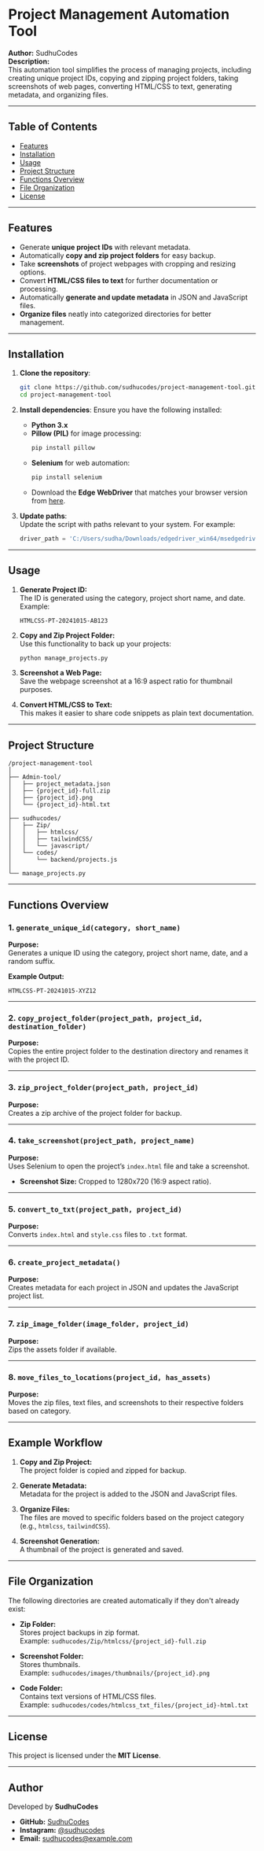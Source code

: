 # Project Management Automation Tool  

**Author:** SudhuCodes  
**Description:**  
This automation tool simplifies the process of managing projects, including creating unique project IDs, copying and zipping project folders, taking screenshots of web pages, converting HTML/CSS to text, generating metadata, and organizing files.

---

## Table of Contents  
- [Features](#features)  
- [Installation](#installation)  
- [Usage](#usage)  
- [Project Structure](#project-structure)  
- [Functions Overview](#functions-overview)  
- [File Organization](#file-organization)  
- [License](#license)  

---

## Features  
- Generate **unique project IDs** with relevant metadata.  
- Automatically **copy and zip project folders** for easy backup.  
- Take **screenshots** of project webpages with cropping and resizing options.  
- Convert **HTML/CSS files to text** for further documentation or processing.  
- Automatically **generate and update metadata** in JSON and JavaScript files.  
- **Organize files** neatly into categorized directories for better management.

---

## Installation  

1. **Clone the repository**:
   ```bash
   git clone https://github.com/sudhucodes/project-management-tool.git
   cd project-management-tool
   ```

2. **Install dependencies**:
   Ensure you have the following installed:
   - **Python 3.x**
   - **Pillow (PIL)** for image processing:  
     ```bash
     pip install pillow
     ```
   - **Selenium** for web automation:  
     ```bash
     pip install selenium
     ```
   - Download the **Edge WebDriver** that matches your browser version from [here](https://developer.microsoft.com/en-us/microsoft-edge/tools/webdriver/).

3. **Update paths**:  
   Update the script with paths relevant to your system. For example:
   ```python
   driver_path = 'C:/Users/sudha/Downloads/edgedriver_win64/msedgedriver.exe'
   ```

---

## Usage  

1. **Generate Project ID:**  
   The ID is generated using the category, project short name, and date. Example:
   ```
   HTMLCSS-PT-20241015-AB123
   ```

2. **Copy and Zip Project Folder:**  
   Use this functionality to back up your projects:
   ```bash
   python manage_projects.py
   ```

3. **Screenshot a Web Page:**  
   Save the webpage screenshot at a 16:9 aspect ratio for thumbnail purposes.

4. **Convert HTML/CSS to Text:**  
   This makes it easier to share code snippets as plain text documentation.

---

## Project Structure  
```
/project-management-tool
│
├── Admin-tool/
│   ├── project_metadata.json
│   ├── {project_id}-full.zip
│   ├── {project_id}.png
│   └── {project_id}-html.txt
│
├── sudhucodes/
│   ├── Zip/
│   │   ├── htmlcss/
│   │   ├── tailwindCSS/
│   │   └── javascript/
│   └── codes/
│       └── backend/projects.js
│
└── manage_projects.py
```

---

## Functions Overview  

### 1. `generate_unique_id(category, short_name)`  
**Purpose:**  
Generates a unique ID using the category, project short name, date, and a random suffix.  

**Example Output:**  
```
HTMLCSS-PT-20241015-XYZ12
```

---

### 2. `copy_project_folder(project_path, project_id, destination_folder)`  
**Purpose:**  
Copies the entire project folder to the destination directory and renames it with the project ID.

---

### 3. `zip_project_folder(project_path, project_id)`  
**Purpose:**  
Creates a zip archive of the project folder for backup.

---

### 4. `take_screenshot(project_path, project_name)`  
**Purpose:**  
Uses Selenium to open the project’s `index.html` file and take a screenshot.  
- **Screenshot Size:** Cropped to 1280x720 (16:9 aspect ratio).

---

### 5. `convert_to_txt(project_path, project_id)`  
**Purpose:**  
Converts `index.html` and `style.css` files to `.txt` format.

---

### 6. `create_project_metadata()`  
**Purpose:**  
Creates metadata for each project in JSON and updates the JavaScript project list.

---

### 7. `zip_image_folder(image_folder, project_id)`  
**Purpose:**  
Zips the assets folder if available.

---

### 8. `move_files_to_locations(project_id, has_assets)`  
**Purpose:**  
Moves the zip files, text files, and screenshots to their respective folders based on category.

---

## Example Workflow  

1. **Copy and Zip Project:**  
   The project folder is copied and zipped for backup.

2. **Generate Metadata:**  
   Metadata for the project is added to the JSON and JavaScript files.

3. **Organize Files:**  
   The files are moved to specific folders based on the project category (e.g., `htmlcss`, `tailwindCSS`).

4. **Screenshot Generation:**  
   A thumbnail of the project is generated and saved.

---

## File Organization  

The following directories are created automatically if they don't already exist:

- **Zip Folder:**  
  Stores project backups in zip format.  
  Example: `sudhucodes/Zip/htmlcss/{project_id}-full.zip`

- **Screenshot Folder:**  
  Stores thumbnails.  
  Example: `sudhucodes/images/thumbnails/{project_id}.png`

- **Code Folder:**  
  Contains text versions of HTML/CSS files.  
  Example: `sudhucodes/codes/htmlcss_txt_files/{project_id}-html.txt`

---

## License  
This project is licensed under the **MIT License**.  

---

## Author  
Developed by **SudhuCodes**  
- **GitHub:** [SudhuCodes](https://github.com/sudhucodes)  
- **Instagram:** [@sudhucodes](https://instagram.com/sudhucodes)  
- **Email:** sudhucodes@example.com  